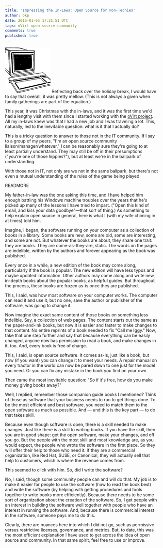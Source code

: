 ```yaml
---
title: 'Impressing the In-Laws: Open Source for Non-Techies'
author: bkp
date: 2015-01-05 17:21:51 UTC
tags: oVirt open source community
comments: true
published: true
---
```


![](/images/blog/computer-illus.jpg) Reflecting back over the holiday break, I would have to say that overall, it was pretty mellow. (This is not always a given when family gatherings are part of the equation.)

This year, it was Christmas with the in-laws, and it was the first time we'd had a lengthy visit with them since I started working with the [oVirt project](http://www.ovirt.org/Home). All my in-laws knew was that I had a new job and I was traveling a lot. This, naturally, led to the inevitable question: what is it that I actually do?

This is a tricky question to answer to those not in the IT community. If I say to a group of my peers, "I'm an open source community liaison/manager/whatever," I can be reasonably sure they're going to at least partially understand. They may still be off in their presumptions ("you're one of those hippies?"), but at least we're in the ballpark of understanding.

With those not in IT, not only are we not in the same ballpark, but there's not even a mutual understanding of the rules of the game being played.

READMORE

My father-in-law was the one asking this time, and I have helped him enough battling his Windows machine troubles over the years that he's picked up many of the lessons I have tried to impart. ("Open this kind of email, and kiss your data goodbye"&mdash;that sort of thing.) As something to help explain open source in general, here is what I (with my wife chiming in at times) told him.

Imagine, I began, the software running on your computer as a collection of books in a library. Some books are new, some are old, some are interesting, and some are not. But whatever the books are about, they share one trait: they are books. They are come-as-they-are, static. The words on the pages are indelible, written by the authors and forever appearing as the book was published. 

Every once in a while, a new edition of the book may come along, particularly if the book is popular. The new edition will have less typos and maybe updated information. Other authors may come along and write new, in-depth books about the popular books, as helpful guides. But throughout the process, these books are frozen as-is once they are published.

This, I said, was how most software on your computer works. The computer can read it and use it, but no one, save the author or publisher of the software, was going to change it.

Now imagine the exact same content of those books on something less indelible. Say, a collection of web pages. The content starts out the same as the paper-and-ink books, but now it is easier and faster to make changes to that content. No entire reprints of a book needed to fix "Call me Iggy." Now, take that one step further and say that because everything can be easily changed, anyone now has permission to read a book, and make changes in it, too. And, every book is free of charge.

This, I said, is open source software. It comes as-is, just like a book, but now (if you want) you can change it to meet your needs. A repair manual on every tractor in the world can now be pared down to one just for the model you need. Or you can fix any mistake in the book you find on your own.

Then came the most inevitable question: "So if it's free, how do you make money giving books away?"

Well, I replied, remember those companion guide books I mentioned? Think of those as software that your business needs to run to get things done. To be the most efficient and best software, you need to match them to the open software as much as possible. And &mdash; and this is the key part &mdash; to do that takes skill. 

Because even though software is open, there is a skill needed to make changes. Just like there is a skill to writing books. If you have the skill, then you are in good shape: get the open software, make your changes, and off you go. But the people with the most skill and most knowledge are, as you would expect, the people who wrote the software in the first place. So they will offer their help to those who need it. If they are a commercial organization, like Red Hat, SUSE, or Canonical, they will actually sell that help to customers, which is where the revenue comes from.

This seemed to click with him. So, did I write the software? 

No, I said, though some community people can and will do that. My job is to make it easier for people to use the software (how to read the book best) and write the software (by helping with getting procedures and tools together to write books more efficiently). Because there needs to be some sort of organization about the creation of the software. So, I get people with an interest in building the software well together with people who have an interest in running the software. And, because there is commercial interest in the software, someone pays me to do this.

Clearly, there are nuances here into which I did not go, such as permissive versus restrictive licenses, governance, and metrics. But, to date, this was the most efficient explanation I have used to get across the idea of open source and community. In that same spirit, feel free to use or improve.
